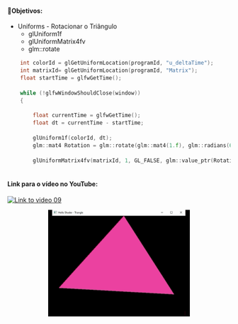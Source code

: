 #### 🎯Objetivos:
- Uniforms - Rotacionar o Triângulo
  - glUniform1f
  - glUniformMatrix4fv
  - glm::rotate

```cpp
    int colorId = glGetUniformLocation(programId, "u_deltaTime");
    int matrixId= glGetUniformLocation(programId, "Matrix");
    float startTime = glfwGetTime();

    while (!glfwWindowShouldClose(window))
    {

        float currentTime = glfwGetTime();
        float dt = currentTime - startTime;

        glUniform1f(colorId, dt);
        glm::mat4 Rotation = glm::rotate(glm::mat4(1.f), glm::radians(60.f*dt), glm::vec3(0.f, 0.f, 1.f));

        glUniformMatrix4fv(matrixId, 1, GL_FALSE, glm::value_ptr(Rotation));
        
```


#### Link para o vídeo no YouTube:

[![Link to video 09](https://img.youtube.com/cO5ZVmn6XPw/default.jpg)](https://youtu.be/cO5ZVmn6XPw)


<p align="center">
  <img width="320" height="240" src="result_09.gif">
</p>
